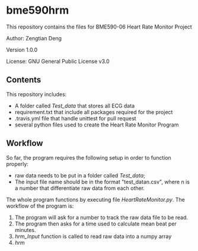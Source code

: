 # bme590hrm
This repository contains the files for BME590-06 Heart Rate Monitor Project

Author: Zengtian Deng

Version 1.0.0 

License: GNU General Public License v3.0

## Contents
This repository includes:
* A folder called _Test_data_ that stores all ECG data
* requirement.txt that include all packages required for the project
* .travis.yml file that handle unittest for pull request
* several python files used to create the Heart Rate Monitor Program

## Workflow
So far, the program requires the following setup in order to function properly:
* raw data needs to be put in a folder called _Test_data_;
* The input file name should be in the format "test_datan.csv", where n is a number 
that differentiate raw data from each other.

The whole program functions by executing file _HeartRateMonitor.py_. The workflow of the program is:

1. The program will ask for a number to track the raw data file to be read. 
2. The program then asks for a time used to calculate mean beat per minutes.
3. _hrm_Input_ function is called to read raw data into a numpy array
4. _hrm_

